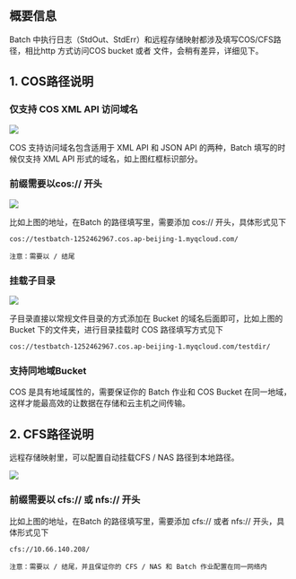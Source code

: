 ## 概要信息

Batch 中执行日志（StdOut、StdErr）和远程存储映射都涉及填写COS/CFS路径，相比http 方式访问COS bucket 或者 文件，会稍有差异，详细见下。

## 1. COS路径说明

### 仅支持 COS XML API 访问域名

![](https://mc.qcloudimg.com/static/img/9e0e71c620551fd4271f5e026978d068/1.png)

COS 支持访问域名包含适用于 XML API 和 JSON API 的两种，Batch 填写的时候仅支持 XML API 形式的域名，如上图红框标识部分。

### 前缀需要以cos:// 开头

![](https://mc.qcloudimg.com/static/img/9e0e71c620551fd4271f5e026978d068/1.png)

比如上图的地址，在Batch 的路径填写里，需要添加 cos:// 开头，具体形式见下

``` 
cos://testbatch-1252462967.cos.ap-beijing-1.myqcloud.com/ 
```

``注意：需要以 / 结尾``

### 挂载子目录

![](https://mc.qcloudimg.com/static/img/5dfebdda44fa0417c03090675a58a099/2.png)

子目录直接以常规文件目录的方式添加在 Bucket 的域名后面即可，比如上图的 Bucket 下的文件夹，进行目录挂载时 COS 路径填写方式见下

``` 
cos://testbatch-1252462967.cos.ap-beijing-1.myqcloud.com/testdir/ 
```

### 支持同地域Bucket

COS 是具有地域属性的，需要保证你的 Batch 作业和 COS Bucket 在同一地域，这样才能最高效的让数据在存储和云主机之间传输。

## 2. CFS路径说明

远程存储映射里，可以配置自动挂载CFS / NAS 路径到本地路径。

![](https://mc.qcloudimg.com/static/img/7721d8b14f775055615d430528008cb9/3.png)

### 前缀需要以 cfs:// 或 nfs:// 开头

比如上图的地址，在Batch 的路径填写里，需要添加 cfs:// 或者 nfs:// 开头，具体形式见下

``` 
cfs://10.66.140.208/ 
```

``注意：需要以 / 结尾，并且保证你的 CFS / NAS 和 Batch 作业配置在同一网络内``







